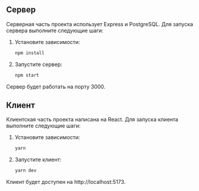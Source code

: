 ## Сервер

Серверная часть проекта использует Express и PostgreSQL. Для запуска сервера выполните следующие шаги:

1. Установите зависимости:

   ```bash
   npm install

2. Запустите сервер:
   ```bash
   npm start
   
Сервер будет работать на порту 3000.

## Клиент

Клиентская часть проекта написана на React. Для запуска клиента выполните следующие шаги:

1. Установите зависимости:

   ```bash
   yarn

2. Запустите клиент:

   ```bash
   yarn dev

Клиент будет доступен на http://localhost:5173.
